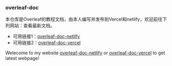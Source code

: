 
### overleaf-doc
本仓库是Overleaf的教程文档，由本人编写并发布到Vercel和netlify，欢迎前往下列网站：查看最新文档。
- 可用链接1：[overleaf-doc-netlify](https://overleaf-doc.netlify.app/)
- 可用链接2：[overleaf-doc-vercel](https://overleaf-doc.vercel.app/)

Welecome to my website [overleaf-doc-netlify](https://overleaf-doc.netlify.app/) or [overleaf-doc-vercel](https://overleaf-doc.vercel.app/) to get latest webpage!
